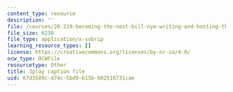 ```yaml
---
content_type: resource
description: ''
file: /courses/20-219-becoming-the-next-bill-nye-writing-and-hosting-the-educational-show-january-iap-2015/67d3589cd74c5bd0b15bb02516731cae_C-xZ_Lm7eNY.vtt
file_size: 6238
file_type: application/x-subrip
learning_resource_types: []
license: https://creativecommons.org/licenses/by-nc-sa/4.0/
ocw_type: OCWFile
resourcetype: Other
title: 3play caption file
uid: 67d3589c-d74c-5bd0-b15b-b02516731cae
---
```

